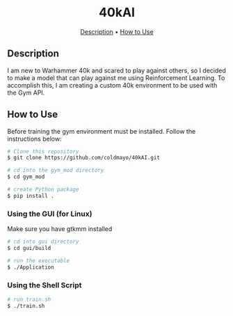 <h1 align="center">
  <br>
  <br>
  40kAI
  <br>
</h1>

<p align="center">
    <a href="#description">Description</a> •
    <a href="#how-to-use">How to Use</a>
</p>

## Description

I am new to Warhammer 40k and scared to play against others, so I decided to make a model that can play against me using Reinforcement Learning. To accomplish this, I am creating a custom 40k environment to be used with the Gym API. 

## How to Use

Before training the gym environment must be installed. Follow the instructions below:

```bash
# Clone this repository
$ git clone https://github.com/coldmayo/40kAI.git

# cd into the gym_mod directory
$ cd gym_mod

# create Python package
$ pip install .
```

### Using the GUI (for Linux)

Make sure you have gtkmm installed

```bash 
# cd into gui directory
$ cd gui/build

# run the executable
$ ./Application
```

### Using the Shell Script

```bash
# run train.sh
$ ./train.sh
```